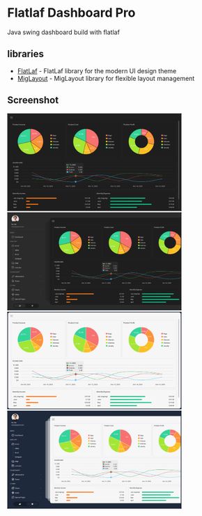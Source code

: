 # Flatlaf Dashboard Pro
Java swing dashboard build with flatlaf

## libraries
- [FlatLaf](https://github.com/JFormDesigner/FlatLaf) - FlatLaf library for the modern UI design theme
- [MigLayout](https://github.com/mikaelgrev/miglayout) - MigLayout library for flexible layout management

## Screenshot
<img src="https://github.com/DJ-Raven/flatlaf-dashboard-pro/blob/main/screenshot/dark%20full.png" alt="sample dark full" width="400"/>&nbsp;
<img src="https://github.com/DJ-Raven/flatlaf-dashboard-pro/blob/main/screenshot/dark.png" alt="sample dark" width="400"/>&nbsp;
<img src="https://github.com/DJ-Raven/flatlaf-dashboard-pro/blob/main/screenshot/light%20full.png" alt="sample light full" width="400"/>&nbsp;
<img src="https://github.com/DJ-Raven/flatlaf-dashboard-pro/blob/main/screenshot/light.png" alt="sample light full" width="400"/>
